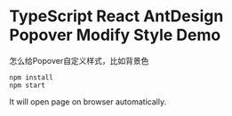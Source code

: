 TypeScript React AntDesign Popover Modify Style Demo
=================================

怎么给Popover自定义样式，比如背景色

```
npm install
npm start
```

It will open page on browser automatically.
